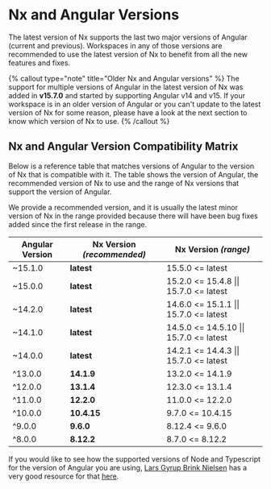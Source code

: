 # Nx and Angular Versions

The latest version of Nx supports the last two major versions of Angular (current and previous). Workspaces in any of those versions are recommended to use the latest version of Nx to benefit from all the new features and fixes.

{% callout type="note" title="Older Nx and Angular versions" %}
The support for multiple versions of Angular in the latest version of Nx was added in **v15.7.0** and started by supporting Angular v14 and v15. If your workspace is in an older version of Angular or you can't update to the latest version of Nx for some reason, please have a look at the next section to know which version of Nx to use.
{% /callout %}

## Nx and Angular Version Compatibility Matrix

Below is a reference table that matches versions of Angular to the version of Nx that is compatible with it. The table shows the version of Angular, the recommended version of Nx to use and the range of Nx versions that support the version of Angular.

We provide a recommended version, and it is usually the latest minor version of Nx in the range provided because there will have been bug fixes added since the first release in the range.

| Angular Version | **Nx Version _(recommended)_** | Nx Version _(range)_                    |
| --------------- | ------------------------------ | --------------------------------------- |
| ~15.1.0         | **latest**                     | 15.5.0 <= latest                        |
| ~15.0.0         | **latest**                     | 15.2.0 <= 15.4.8 \|\| 15.7.0 <= latest  |
| ~14.2.0         | **latest**                     | 14.6.0 <= 15.1.1 \|\| 15.7.0 <= latest  |
| ~14.1.0         | **latest**                     | 14.5.0 <= 14.5.10 \|\| 15.7.0 <= latest |
| ~14.0.0         | **latest**                     | 14.2.1 <= 14.4.3 \|\| 15.7.0 <= latest  |
| ^13.0.0         | **14.1.9**                     | 13.2.0 <= 14.1.9                        |
| ^12.0.0         | **13.1.4**                     | 12.3.0 <= 13.1.4                        |
| ^11.0.0         | **12.2.0**                     | 11.0.0 <= 12.2.0                        |
| ^10.0.0         | **10.4.15**                    | 9.7.0 <= 10.4.15                        |
| ^9.0.0          | **9.6.0**                      | 8.12.4 <= 9.6.0                         |
| ^8.0.0          | **8.12.2**                     | 8.7.0 <= 8.12.2                         |

If you would like to see how the supported versions of Node and Typescript for the version of Angular you are using, [Lars Gyrup Brink Nielsen](https://twitter.com/LayZeeDK) has a very good resource for that [here](https://gist.github.com/LayZeeDK/c822cc812f75bb07b7c55d07ba2719b3).

